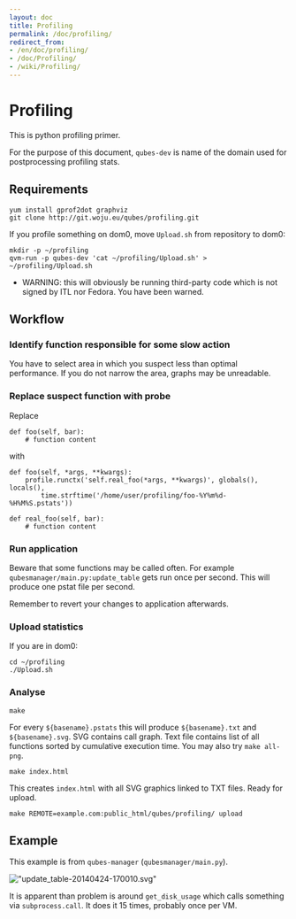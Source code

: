 ```yaml
---
layout: doc
title: Profiling
permalink: /doc/profiling/
redirect_from:
- /en/doc/profiling/
- /doc/Profiling/
- /wiki/Profiling/
---
```


Profiling
=========

This is python profiling primer.

For the purpose of this document, `qubes-dev` is name of the domain used for postprocessing profiling stats.

Requirements
------------

~~~
yum install gprof2dot graphviz
git clone http://git.woju.eu/qubes/profiling.git
~~~

If you profile something on dom0, move `Upload.sh` from repository to dom0:

~~~
mkdir -p ~/profiling
qvm-run -p qubes-dev 'cat ~/profiling/Upload.sh' > ~/profiling/Upload.sh
~~~

-   WARNING: this will obviously be running third-party code which is not signed by ITL nor Fedora. You have been warned.

Workflow
--------

### Identify function responsible for some slow action

You have to select area in which you suspect less than optimal performance. If you do not narrow the area, graphs may be unreadable.

### Replace suspect function with probe

Replace

    def foo(self, bar):
        # function content

with

    def foo(self, *args, **kwargs):
        profile.runctx('self.real_foo(*args, **kwargs)', globals(), locals(),
            time.strftime('/home/user/profiling/foo-%Y%m%d-%H%M%S.pstats'))

    def real_foo(self, bar):
        # function content

### Run application

Beware that some functions may be called often. For example `qubesmanager/main.py:update_table` gets run once per second. This will produce one pstat file per second.

Remember to revert your changes to application afterwards.

### Upload statistics

If you are in dom0:

~~~
cd ~/profiling
./Upload.sh
~~~

### Analyse

~~~
make
~~~

For every `${basename}.pstats` this will produce `${basename}.txt` and `${basename}.svg`. SVG contains call graph. Text file contains list of all functions sorted by cumulative execution time. You may also try `make all-png`.

~~~
make index.html
~~~

This creates `index.html` with all SVG graphics linked to TXT files. Ready for upload.

~~~
make REMOTE=example.com:public_html/qubes/profiling/ upload
~~~

Example
-------

This example is from `qubes-manager` (`qubesmanager/main.py`).

!["update\_table-20140424-170010.svg"](//attachment/wiki/Profiling/update_table-20140424-170010.svg)

It is apparent than problem is around `get_disk_usage` which calls something via `subprocess.call`. It does it 15 times, probably once per VM.
